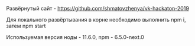 Развёрнутый сайт - https://github.com/shmatovzhenya/vk-hackaton-2019

Для локального развёртывания в корне необходимо выполнить npm i, затем npm start

Используемая версия ноды - 11.6.0, npm - 6.5.0-next.0

